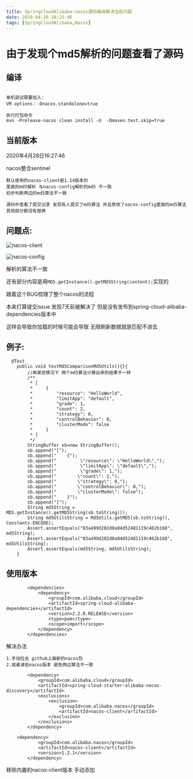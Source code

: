 ```yaml
---
title: SpringCloudAlibaba-nacos源码编译解决当前问题
date: 2020-04-28 16:25:46
tags: [SpringCloudAlibaba,Nacos]
---
```


# 由于发现个md5解析的问题查看了源码



## 编译

```

单机调试需要加入:
VM options：-Dnacos.standalone=true

执行打包命令
mvn -Prelease-nacos clean install -U  -Dmaven.test.skip=true
```



## 当前版本

2020年4月28日16:27:46

nacos整合sentinel 

```
默认使用的nacos-client是1.14版本的
里面的md5解析 与nacos-config解析的md5 不一致 
初步判断两边的md5算法不一致 

源码中查看了提交记录 发现有人提交了md5算法 并且修改了nacos-config里面的md5算法 其他部分都没有替换

```

## 问题点:

![nacos-client](/img/2020-04-26/nacos-md51.png)

![nacos-config](/img/2020-04-26/nacos-md52.png)

解析的算法不一致

还有部分内容是用`MD5.getInstance().getMD5String(content);`实现的

跟着这个BUG梳理了整个nacos的流程

本来打算提交issue 发现7天前被解决了 但是没有发布到spring-cloud-alibaba-dependencies版本中 

这样会导致你加载的时候可能会导致 无限刷新数据就是匹配不进去

<!--more-->

## 例子:

```
  @Test
    public void testMd5ComparisonMd5Utils(){}{
        //再某些情况下 两个md5算法计算出来的结果不一样
        /**
         * [
         *     {
         *         "resource": "HelloWorld",
         *         "limitApp": "default",
         *         "grade": 1,
         *         "count": 2,
         *         "strategy": 0,
         *         "controlBehavior": 0,
         *         "clusterMode": false
         *     }
         * ]
         */
        StringBuffer sb=new StringBuffer();
        sb.append("[");
        sb.append("    {");
        sb.append("         \"resource\": \"HelloWorld\",");
        sb.append("         \"limitApp\": \"default\",");
        sb.append("         \"grade\": 1,");
        sb.append("        \"count\": 2,");
        sb.append("        \"strategy\": 0,");
        sb.append("        \"controlBehavior\": 0,");
        sb.append("        \"clusterMode\": false");
        sb.append("    }");
        sb.append("]");
        String md5String = MD5.getInstance().getMD5String(sb.toString());
        String md5UtilsString = Md5Utils.getMD5(sb.toString(), Constants.ENCODE);
        Assert.assertEquals("03a499d202d8a04d52481119c462b168", md5String);
        Assert.assertEquals("03a499d202d8a04d52481119c462b168", md5UtilsString);
        Assert.assertEquals(md5String, md5UtilsString);
    }

```



## 使用版本

```
        <dependencies>
            <dependency>
                <groupId>com.alibaba.cloud</groupId>
                <artifactId>spring-cloud-alibaba-dependencies</artifactId>
                <version>2.2.0.RELEASE</version>
                <type>pom</type>
                <scope>import</scope>
            </dependency>
        </dependencies>
```

解决办法

```
1.手动拉去 github上最新的nacos包 
2.或者减低nacos版本 避免两边算法不一致
```

```
        <dependency>
            <groupId>com.alibaba.cloud</groupId>
            <artifactId>spring-cloud-starter-alibaba-nacos-discovery</artifactId>
            <exclusions>
                <exclusion>
                    <groupId>com.alibaba.nacos</groupId>
                    <artifactId>nacos-client</artifactId>
                </exclusion>
            </exclusions>
        </dependency>
        
    <dependency>
            <groupId>com.alibaba.nacos</groupId>
            <artifactId>nacos-client</artifactId>
            <version>1.2.1</version>
        </dependency>
```

移除内置的nacos-client版本 手动添加